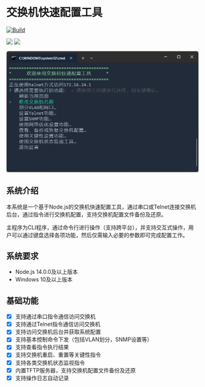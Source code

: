 # 交换机快速配置工具

[![Build](https://github.com/Shinerising/SwitchQuickSetup/actions/workflows/build.yml/badge.svg)](https://github.com/Shinerising/SwitchQuickSetup/actions/workflows/build.yml)

![](https://img.shields.io/badge/Nodejs-339933?style=for-the-badge&logo=nodedotjs&logoColor=FFFFFF)
![](https://img.shields.io/badge/TypeScript-3178C6?style=for-the-badge&logo=typescript&logoColor=FFFFFF)

![Switch Quick Setup Program](screenshot.png)

## 系统介绍

本系统是一个基于Node.js的交换机快速配置工具，通过串口或Telnet连接交换机后台，通过指令进行交换机配置，支持交换机配置文件备份及还原。

主程序为CLI程序，通过命令行进行操作（支持跨平台），并支持交互式操作，用户可以通过键盘选择各项功能，然后仅需输入必要的参数即可完成配置工作。

## 系统要求

- Node.js 14.0.0及以上版本
- Windows 10及以上版本

## 基础功能

- [x] 支持通过串口指令通信访问交换机
- [x] 支持通过Telnet指令通信访问交换机
- [x] 支持访问交换机后台并获取系统配置
- [x] 支持基本控制命令下发（包括VLAN划分，SNMP设置等）
- [x] 支持查看指令执行结果
- [x] 支持交换机重启、重置等关键性指令
- [x] 支持各类交换机状态监视指令
- [x] 内置TFTP服务器，支持交换机配置文件备份及还原
- [x] 支持操作日志自动记录